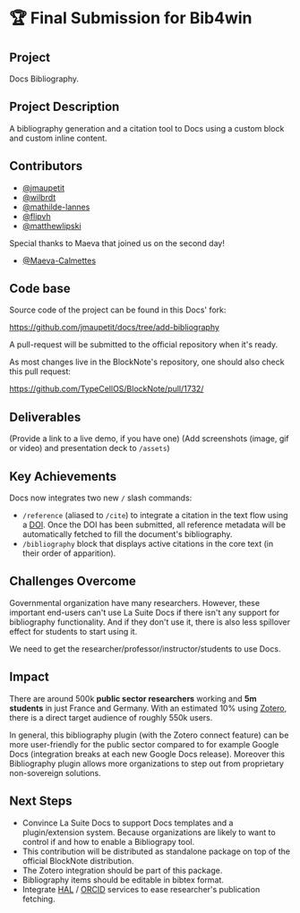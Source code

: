 # 🏆 Final Submission for Bib4win

## Project

Docs Bibliography.

## Project Description

A bibliography generation and a citation tool to Docs using a custom block
and custom inline content.

## Contributors

- [@jmaupetit](https://github.com/jmaupetit)
- [@wilbrdt](https://github.com/wilbrdt)
- [@mathilde-lannes](https://github.com/mathilde-lannes)
- [@flipvh](https://github.com/flipvh)
- [@matthewlipski](https://github.com/matthewlipski)

Special thanks to Maeva that joined us on the second day!

- [@Maeva-Calmettes](https://github.com/Maeva-Calmettes)

## Code base

Source code of the project can be found in this Docs' fork:

https://github.com/jmaupetit/docs/tree/add-bibliography

A pull-request will be submitted to the official repository when it's ready.

As most changes live in the BlockNote's repository, one should also check this
pull request:

https://github.com/TypeCellOS/BlockNote/pull/1732/

## Deliverables

(Provide a link to a live demo, if you have one)
(Add screenshots (image, gif or video) and presentation deck to `/assets`)

## Key Achievements

Docs now integrates two new `/` slash commands:

- `/reference` (aliased to `/cite`) to integrate a citation in the text flow
  using a [DOI](https://fr.wikipedia.org/wiki/Digital_Object_Identifier). Once
  the DOI has been submitted, all reference metadata will be automatically
  fetched to fill the document's bibliography.
- `/bibliography` block that displays active citations in the core text (in
  their order of apparition).

## Challenges Overcome

Governmental organization have many researchers. However, these important
end-users can't use La Suite Docs if there isn't any support for bibliography
functionality. And if they don't use it, there is also less spillover effect
for students to start using it.

We need to get the researcher/professor/instructor/students to use Docs.

## Impact

There are around 500k **public sector researchers** working and **5m students**
in just France and Germany. With an estimated 10% using
[Zotero](https://www.zotero.org), there is a direct target audience of roughly
550k users.

In general, this bibliography plugin (with the Zotero connect feature) can be
more user-friendly for the public sector compared to for example Google Docs
(integration breaks at each new Google Docs release). Moreover this
Bibliography plugin allows more organizations to step out from proprietary
non-sovereign solutions.

## Next Steps

- Convince La Suite Docs to support Docs templates and a plugin/extension
  system. Because organizations are likely to want to control if and how to
  enable a Bibliograpy tool.
- This contribution will be distributed as standalone package on top of the
  official BlockNote distribution.
- The Zotero integration should be part of this package.
- Bibliography items should be editable in bibtex format.
- Integrate [HAL](https://hal.science) / [ORCID](https://orcid.org) services to
  ease researcher's publication fetching.
